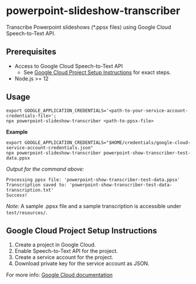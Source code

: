 # powerpoint-slideshow-transcriber

Transcribe Powerpoint slideshows (*.ppsx files) using Google Cloud Speech-to-Text API.

## Prerequisites
- Access to Google Cloud Speech-to-Text API
    - See [Google Cloud Project Setup Instructions](#google-cloud-project-setup-instructions) for exact steps.
- Node.js >= 12

## Usage
```
export GOOGLE_APPLICATION_CREDENTIALS='<path-to-your-service-account-credentials-file>';
npx powerpoint-slideshow-transcriber <path-to-ppsx-file>
```
**Example**

```
export GOOGLE_APPLICATION_CREDENTIALS="$HOME/credentials/google-cloud-service-account-credentials.json"
npx powerpoint-slideshow-transcriber powerpoint-show-transcriber-test-data.ppsx
```
*Output for the command above:*
```
Processing ppsx file: 'powerpoint-show-transcriber-test-data.ppsx'
Transcription saved to: 'powerpoint-show-transcriber-test-data-transcription.txt'
Success!
```
*Note:* A sample .ppsx file and a sample transcription is accessible under `test/resources/`.

## Google Cloud Project Setup Instructions
1. Create a project in Google Cloud.
2. Enable Speech-to-Text API for the project.
3. Create a service account for the project.
4. Download private key for the service account as JSON.

For more info: [Google Cloud documentation](https://cloud.google.com/speech-to-text/docs/quickstart-client-libraries#before-you-begin)
